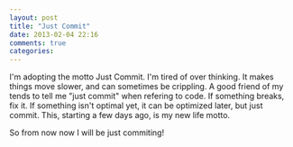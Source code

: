 ```yaml
---
layout: post
title: "Just Commit"
date: 2013-02-04 22:16
comments: true
categories: 
---
```

I'm adopting the motto Just Commit. I'm tired of over thinking. It makes things move slower, and can sometimes be crippling. 
A good friend of my tends to tell me "just commit" when refering to code. If something breaks, fix it. If something isn't optimal yet, it can be optimized later, but just commit. This, starting a few days ago, is my new life motto.

So from now now I will be just commiting!
